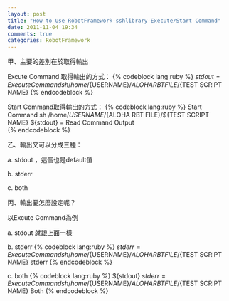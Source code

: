 ```yaml
---
layout: post
title: "How to Use RobotFramework-sshlibrary-Execute/Start Command"
date: 2011-11-04 19:34
comments: true
categories: RobotFramework 
---
```


甲、主要的差別在於取得輸出

Excute Command 取得輸出的方式： 
{% codeblock lang:ruby %}
${stdout} =  Execute Command  sh /home/${USERNAME}/${ALOHA RBT FILE}/${TEST SCRIPT NAME}
{% endcodeblock %}

Start Command取得輸出的方式：
{% codeblock lang:ruby %}
Start Command  sh /home/${USERNAME}/${ALOHA RBT FILE}/${TEST SCRIPT NAME}
${stdout} =  Read Command Output  
{% endcodeblock %}

<!--more--> 

乙、輸出又可以分成三種：

a. stdout ，這個也是default值 

b. stderr

c. both


丙、輸出要怎麼設定呢？

以Excute Command為例

a. stdout 就跟上面一樣

b. stderr 
{% codeblock lang:ruby %}
${stderr} =  Execute Command  sh /home/${USERNAME}/${ALOHA RBT FILE}/${TEST SCRIPT NAME}  stderr
{% endcodeblock %}

c. both
{% codeblock lang:ruby %}
${stdout}  ${stderr} =  Execute Command  sh /home/${USERNAME}/${ALOHA RBT FILE}/${TEST SCRIPT NAME}  Both
{% endcodeblock %}


